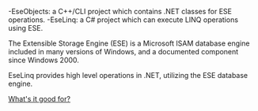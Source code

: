 -EseObjects: a C++/CLI project which contains .NET classes for ESE operations.
-EseLinq: a C# project which can execute LINQ operations using ESE.

The Extensible Storage Engine (ESE) is a Microsoft ISAM database engine included in many versions of Windows, and a documented component since Windows 2000.

EseLinq provides high level operations in .NET, utilizing the ESE database engine.

[What's it good for?](EseLinqScope.md)